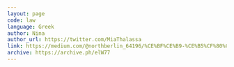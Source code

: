 ```yaml
---
layout: page
code: law
language: Greek
author: Nina
author_url: https://twitter.com/MiaThalassa
link: https://medium.com/@northberlin_64196/%CE%BF%CE%B9-%CE%B5%CF%80%CE%B9%CF%80%CF%84%CF%8E%CF%83%CE%B5%CE%B9%CF%82-%CF%84%CE%B7%CF%82-%CE%B1%CF%80%CE%B1%CE%B3%CF%8C%CF%81%CE%B5%CF%85%CF%83%CE%B7%CF%82-%CF%84%CE%BF%CF%85-bitcoin-bb7192dbb2f4
archive: https://archive.ph/elW77
---
```

